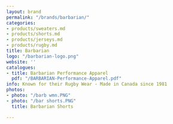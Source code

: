 ```yaml
---
layout: brand
permalink: "/brands/barbarian/"
categories:
- products/sweaters.md
- products/shorts.md
- products/jerseys.md
- products/rugby.md
title: Barbarian
logo: "/barbarian-logo.png"
website: ''
catalogues:
- title: Barbarian Performance Apparel
  pdf: "/BARBARIAN-Performance-Apparel.pdf"
info: Known for their Rugby Wear - Made in Canada since 1981
photos:
- photo: "/barb wmn.PNG"
- photo: "/bar shorts.PNG"
  title: Barbarian Shorts

---
```


